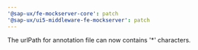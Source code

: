 ```yaml
---
'@sap-ux/fe-mockserver-core': patch
'@sap-ux/ui5-middleware-fe-mockserver': patch
---
```


The urlPath for annotation file can now contains '\*' characters.
